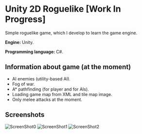 # Unity 2D Roguelike [Work In Progress]
Simple roguelike game, which I develop to learn the game engine.

**Engine:** Unity.

**Programming language:** C#.

## Information about game (at the moment)
* AI enemies (utility-based AI).
* Fog of war.
* A* pathfinding (for player and for AIs).
* Loading game map from XML and tile map image.
* Only melee attacks at the moment.

## Screenshots
![ScreenShot0](https://user-images.githubusercontent.com/19854474/30794437-b632c4f6-a1d0-11e7-804c-ce6338f87010.png)
![ScreenShot1](https://user-images.githubusercontent.com/19854474/30794438-b719220c-a1d0-11e7-8822-0ee9f9882d18.png)
![ScreenShot2](https://user-images.githubusercontent.com/19854474/30794442-bbe179b0-a1d0-11e7-886d-130f06aa57dc.png)
